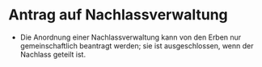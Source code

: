 # Antrag auf Nachlassverwaltung

- Die Anordnung einer Nachlassverwaltung kann von den Erben nur gemeinschaftlich beantragt werden; sie ist ausgeschlossen, wenn der Nachlass geteilt ist.

